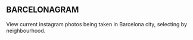## BARCELONAGRAM
View current instagram photos being taken in Barcelona city, selecting by neighbourhood.

